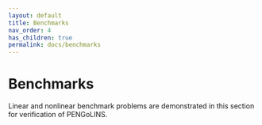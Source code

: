 ```yaml
---
layout: default
title: Benchmarks
nav_order: 4
has_children: true
permalink: docs/benchmarks
---
```

# Benchmarks

Linear and nonlinear benchmark problems are demonstrated in this section for verification of PENGoLINS.